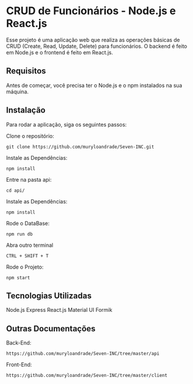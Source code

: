 # CRUD de Funcionários - Node.js e React.js

Esse projeto é uma aplicação web que realiza as operações básicas de CRUD (Create, Read, Update, Delete) para funcionários. O backend é feito em Node.js e o frontend é feito em React.js.

## Requisitos
Antes de começar, você precisa ter o Node.js e o npm instalados na sua máquina.

## Instalação

Para rodar a aplicação, siga os seguintes passos:

Clone o repositório:
```
git clone https://github.com/muryloandrade/Seven-INC.git
```

Instale as Dependências:
```
npm install
```

Entre na pasta api:
```
cd api/
```
Instale as Dependências:
```
npm install
```

Rode o DataBase:
```
npm run db
```

Abra outro terminal
```
CTRL + SHIFT + T
```

Rode o Projeto:
```
npm start
```

## Tecnologias Utilizadas

Node.js
Express
React.js
Material UI
Formik

## Outras Documentações

Back-End:
```
https://github.com/muryloandrade/Seven-INC/tree/master/api
```
Front-End:
```
https://github.com/muryloandrade/Seven-INC/tree/master/client
```